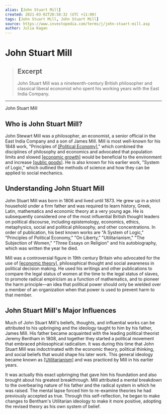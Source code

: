 ```yaml
---
alias: [John Stuart Mill]
created: 2021-03-02T20:58:32 (UTC +11:00)
tags: [John Stuart Mill, John Stuart Mill]
source: https://www.investopedia.com/terms/j/john-stuart-mill.asp
author: Julia Kagan
---
```


# John Stuart Mill

> ## Excerpt
> John Stuart Mill was a nineteenth-century British philosopher and classical liberal economist who spent his working years with the East India Company.

---

John Stuart Mill
## Who is John Stuart Mill?

John Stewart Mill was a philosopher, an economist, a senior official in the East India Company and a son of James Mill. Mill is most well-known for his 1848 work, "Principles of [[Political Economy]](https://www.investopedia.com/terms/p/political-economy.asp)," which combined the disciplines of philosophy and economics and advocated that population limits and slowed [[economic growth]](https://www.investopedia.com/terms/e/economicgrowth.asp) would be beneficial to the environment and increase [[public goods]](https://www.investopedia.com/terms/p/public-good.asp). He is also known for his earlier work, "System of Logic," which outlined the methods of science and how they can be applied to social mechanics.

## Understanding John Stuart Mill

John Stuart Mill was born in 1806 and lived until 1873. He grew up in a strict household under a firm father and was required to learn history, Greek, Latin, mathematics and economic theory at a very young age. He is subsequently considered one of the most influential British thought leaders on political discourse, including epistemology, economics, ethics, metaphysics, social and political philosophy, and other concentrations. In order of publication, his best known works are "A System of Logic," "Principles of Political Economy," "On Liberty," "Utilitarianism," "The Subjection of Women," "Three Essays on Religion" and his autobiography, which was written the year he died.

Mill was a controversial figure in 19th century Britain who advocated for the use of [[economic theory]](https://www.investopedia.com/terms/c/classicaleconomics.asp), philosophical thought and social awareness in political decision making. He used his writings and other publications to compare the legal status of women at the time to the legal status of slaves, to promote radical empiricism as a function of mathematics, and to pioneer the harm principle—an idea that political power should only be wielded over a member of an organization when that power is used to prevent harm to that member.

## John Stuart Mill's Major Influences 

Much of John Stuart Mill's beliefs, thoughts, and influential works can be attributed to his upbringing and the ideology taught to him by his father, James Mill. His father became acquainted with the leading political theorist Jeremy Bentham in 1808, and together they started a political movement that embraced philosophical radicalism. It was during this time that John Stuart Mill was indoctrinated with the economic theory, political thinking, and social beliefs that would shape his later work. This general ideology became known as [[Utilitarianism]](https://www.investopedia.com/terms/u/utilitarianism.asp) and was practiced by Mill in his earlier years.

It was actually this exact upbringing that gave him his foundation and also brought about his greatest breakthrough. Mill attributed a mental breakdown to the overbearing nature of his father and the radical system in which he was raised. The mental lapse forced him to re-examine theories he had previously accepted as true. Through this self-reflection, he began to make changes to Bentham's Utilitarian ideology to make it more positive, adopting the revised theory as his own system of belief.
